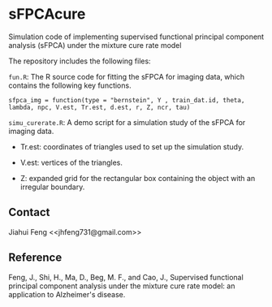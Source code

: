 # sFPCAcure

Simulation code of implementing supervised functional principal component analysis (sFPCA) under the mixture cure rate model

The repository includes the following files:

`fun.R`: The R source code for fitting the sFPCA for imaging data, which contains the following key functions.

`sfpca_img = function(type = "bernstein", Y , train_dat.id, theta, lambda, npc, V.est, Tr.est, d.est, r, Z, ncr, tau)`

`simu_curerate.R`: A demo script for a simulation study of the sFPCA for imaging data.

-   Tr.est: coordinates of triangles used to set up the simulation study.

-   V.est: vertices of the triangles.

-   Z: expanded grid for the rectangular box containing the object with an irregular boundary.

## Contact

Jiahui Feng  <<jhfeng731\@gmail.com>>

## Reference

Feng, J., Shi, H., Ma, D., Beg, M. F., and Cao, J., Supervised functional principal component analysis under the mixture cure rate model: an application to Alzheimer's disease.
